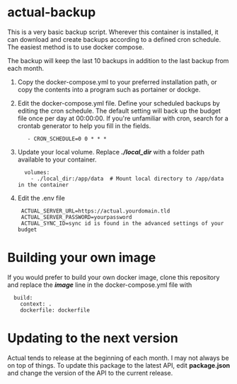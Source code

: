 # actual-backup

This is a very basic backup script.  Wherever this container is installed, it can download and create backups according to a defined cron schedule.
The easiest method is to use docker compose. 

The backup will keep the last 10 backups in addition to the last backup from each month.

1. Copy the docker-compose.yml to your preferred installation path, or copy the contents into a program such as portainer or dockge.

2. Edit the docker-compose.yml file.  Define your scheduled backups by editing the cron schedule.  The default setting will back up the budget file once per day at 00:00:00.
   If you're unfamiliar with cron, search for a crontab generator to help you fill in the fields.
   ```
      - CRON_SCHEDULE=0 0 * * *
   ```
   
3. Update your local volume. Replace ***./local_dir*** with a folder path available to your container.
   ```
     volumes:
       - ./local_dir:/app/data  # Mount local directory to /app/data in the container
   ```

3. Edit the .env file
   ```
    ACTUAL_SERVER_URL=https://actual.yourdomain.tld
    ACTUAL_SERVER_PASSWORD=yourpassword
    ACTUAL_SYNC_ID=sync id is found in the advanced settings of your budget
   ```

# Building your own image
If you would prefer to build your own docker image, clone this repository and replace the ***image*** line in the docker-compose.yml file with
  ```
    build:
      context: .
      dockerfile: dockerfile
  ```

# Updating to the next version
Actual tends to release at the beginning of each month.  I may not always be on top of things.  To update this package to the latest API, edit **package.json** and change the version of the API to the current release.
